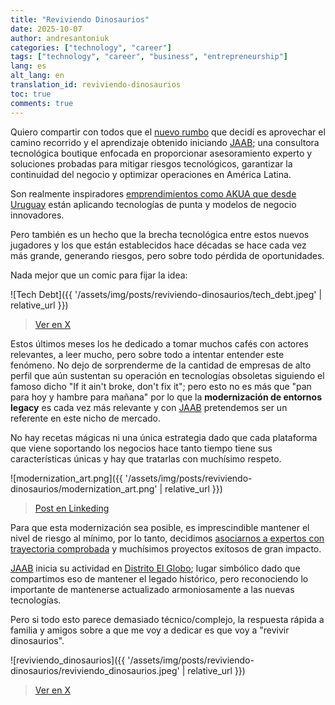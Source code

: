 ```yaml
---
title: "Reviviendo Dinosaurios"
date: 2025-10-07
author: andresantoniuk
categories: ["technology", "career"]
tags: ["technology", "career", "business", "entrepreneurship"]
lang: es
alt_lang: en
translation_id: reviviendo-dinosaurios
toc: true
comments: true
---
```

Quiero compartir con todos que el [nuevo rumbo](https://antoniuk.org/es/posts/nuevos-rumbos/) que decidí es aprovechar el camino recorrido y el aprendizaje obtenido iniciando [JAAB](https://jaab.tech/); una consultora tecnológica boutique enfocada en proporcionar asesoramiento experto y soluciones probadas para mitigar riesgos tecnológicos, garantizar la continuidad del negocio y optimizar operaciones en América Latina.

Son realmente inspiradores [emprendimientos como AKUA que desde Uruguay](https://www.forbesuruguay.com/negocios/akua-levanta-us-13-millones-acelera-su-expansion-como-nueva-autopista-pagos-latinoamerica-n79421) están aplicando tecnologías de punta y modelos de negocio innovadores.

Pero también es un hecho que la brecha tecnológica entre estos nuevos jugadores y los que están establecidos hace décadas se hace cada vez más grande, generando riesgos, pero sobre todo pérdida de oportunidades.

Nada mejor que un comic para fijar la idea:

![Tech Debt]({{ '/assets/img/posts/reviviendo-dinosaurios/tech_debt.jpeg' | relative_url }})

> [Ver en X](https://x.com/PR0GRAMMERHUM0R/status/1648189640019439618)

Estos últimos meses los he dedicado a tomar muchos cafés con actores relevantes, a leer mucho, pero sobre todo a intentar entender este fenómeno. No dejo de sorprenderme de la cantidad de empresas de alto perfil que aún sustentan su operación en tecnologías obsoletas siguiendo el famoso dicho "If it ain't broke, don't fix it"; pero esto no es más que "pan para hoy y hambre para mañana" por lo que la **modernización de entornos legacy** es cada vez más relevante y con [JAAB](https://jaab.tech/) pretendemos ser un referente en este nicho de mercado.

No hay recetas mágicas ni una única estrategia dado que cada plataforma que viene soportando los negocios hace tanto tiempo tiene sus características únicas y hay que tratarlas con muchísimo respeto.

![modernization_art.png]({{ '/assets/img/posts/reviviendo-dinosaurios/modernization_art.png' | relative_url }})

> [Post en Linkeding](https://www.linkedin.com/posts/andresantoniuk_long-running-critical-technology-platforms-activity-7369123481759678468-G75g)

Para que esta modernización sea posible, es imprescindible mantener el nivel de riesgo al mínimo, por lo tanto, decidimos [asociarnos a expertos con trayectoria comprobada](https://jaab.tech/soluciones/modernizacion/) y muchísimos proyectos exitosos de gran impacto.

[JAAB](https://jaab.tech/) inicia su actividad en [Distrito El Globo](https://elglobodistrict.com/2025/07/04/distrito-el-globo-y-no18-sellan-una-alianza-para-transformar-la-experiencia-premium-de-trabajo-y-networking-en-la-region/); lugar simbólico dado que compartimos eso de mantener el legado histórico, pero reconociendo lo importante de mantenerse actualizado armoniosamente a las nuevas tecnologías.

Pero si todo esto parece demasiado técnico/complejo, la respuesta rápida a familia y amigos sobre a que me voy a dedicar es que voy a "revivir dinosaurios".


![reviviendo_dinosaurios]({{ '/assets/img/posts/reviviendo-dinosaurios/reviviendo_dinosaurios.jpeg' | relative_url }})

> [Ver en X](https://www.linkedin.com/posts/andresantoniuk_soon-activity-7376015120776384512-pkYg)
